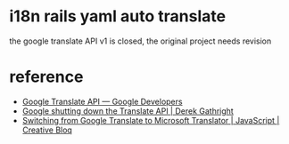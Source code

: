 #   i18n rails yaml auto translate
the google translate API v1 is closed, the original project needs revision
#   reference
*   [Google Translate API — Google Developers](https://developers.google.com/translate/)
*   [Google shutting down the Translate API | Derek Gathright](http://derek.io/blog/2011/google-translate/)
*   [Switching from Google Translate to Microsoft Translator | JavaScript | Creative Bloq](http://www.creativebloq.com/javascript/switching-google-translate-microsoft-translator-11116669)
